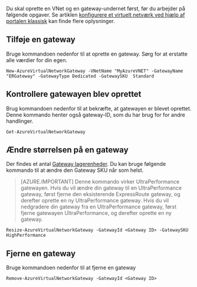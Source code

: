 Du skal oprette en VNet og en gateway-undernet først, før du arbejder på følgende opgaver. Se artiklen [konfigurere et virtuelt netværk ved hjælp af portalen klassisk](../articles/expressroute/expressroute-howto-vnet-portal-classic.md) kan finde flere oplysninger.   

## <a name="add-a-gateway"></a>Tilføje en gateway

Bruge kommandoen nedenfor til at oprette en gateway. Sørg for at erstatte alle værdier for din egen.

    New-AzureVirtualNetworkGateway -VNetName "MyAzureVNET" -GatewayName "ERGateway" -GatewayType Dedicated -GatewaySKU  Standard

## <a name="verify-the-gateway-was-created"></a>Kontrollere gatewayen blev oprettet

Brug kommandoen nedenfor til at bekræfte, at gatewayen er blevet oprettet. Denne kommando henter også gateway-ID, som du har brug for for andre handlinger.

    Get-AzureVirtualNetworkGateway

## <a name="resize-a-gateway"></a>Ændre størrelsen på en gateway

Der findes et antal [Gateway lagerenheder](../articles/expressroute/expressroute-about-virtual-network-gateways.md). Du kan bruge følgende kommando til at ændre den Gateway SKU når som helst.

>[AZURE.IMPORTANT] Denne kommando virker UltraPerformance gatewayen. Hvis du vil ændre din gateway til en UltraPerformance gateway, først fjerne den eksisterende ExpressRoute gateway, og derefter oprette en ny UltraPerformance gateway. Hvis du vil nedgradere din gateway fra en UltraPerformance gateway, først fjerne gatewayen UltraPerformance, og derefter oprette en ny gateway. 

    Resize-AzureVirtualNetworkGateway -GatewayId <Gateway ID> -GatewaySKU HighPerformance

## <a name="remove-a-gateway"></a>Fjerne en gateway

Bruge kommandoen nedenfor til at fjerne en gateway

    Remove-AzureVirtualNetworkGateway -GatewayId <Gateway ID>